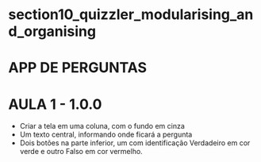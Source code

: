 # section10_quizzler_modularising_and_organising

# APP DE PERGUNTAS

# AULA 1 - 1.0.0
- Criar a tela em uma coluna, com o fundo em cinza
- Um texto central, informando onde ficará a pergunta
- Dois botões na parte inferior, um com identificação Verdadeiro em cor verde e outro Falso em cor vermelho.